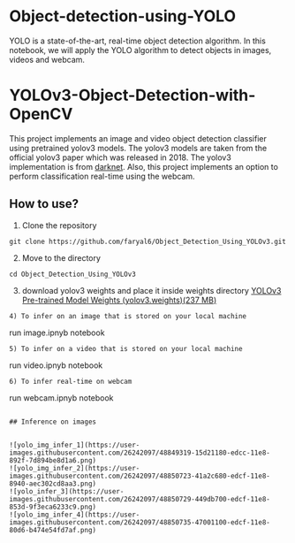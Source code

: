 # Object-detection-using-YOLO
YOLO is a state-of-the-art, real-time object detection algorithm. In this notebook, we will apply the YOLO algorithm to detect objects in images, videos and webcam.

# YOLOv3-Object-Detection-with-OpenCV

This project implements an image and video object detection classifier using pretrained yolov3 models. 
The yolov3 models are taken from the official yolov3 paper which was released in 2018. The yolov3 implementation is from [darknet](https://github.com/pjreddie/darknet). Also, this project implements an option to perform classification real-time using the webcam.

## How to use?

1) Clone the repository

```
git clone https://github.com/faryal6/Object_Detection_Using_YOLOv3.git
```

2) Move to the directory
```
cd Object_Detection_Using_YOLOv3
```
3) download yolov3 weights and place it inside weights directory [YOLOv3 Pre-trained Model Weights (yolov3.weights)(237 MB)](https://pjreddie.com/media/files/yolov3.weights)
``` 
4) To infer on an image that is stored on your local machine
```
run image.ipnyb notebook
```
5) To infer on a video that is stored on your local machine
```
run video.ipnyb notebook
```
6) To infer real-time on webcam
```
run webcam.ipnyb notebook
```

## Inference on images


![yolo_img_infer_1](https://user-images.githubusercontent.com/26242097/48849319-15d21180-edcc-11e8-892f-7d894be8d1a6.png)
![yolo_img_infer_2](https://user-images.githubusercontent.com/26242097/48850723-41a2c680-edcf-11e8-8940-aec302cd8aa3.png)
![yolo_infer_3](https://user-images.githubusercontent.com/26242097/48850729-449db700-edcf-11e8-853d-9f3eca6233c9.png)
![yolo_img_infer_4](https://user-images.githubusercontent.com/26242097/48850735-47001100-edcf-11e8-80d6-b474e54fd7af.png)

